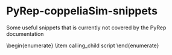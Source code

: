 # PyRep-coppeliaSim-snippets
Some useful snippets that is currently not covered by the PyRep documentation

\begin{enumerate}
  \item calling_child script
\end{enumerate}
